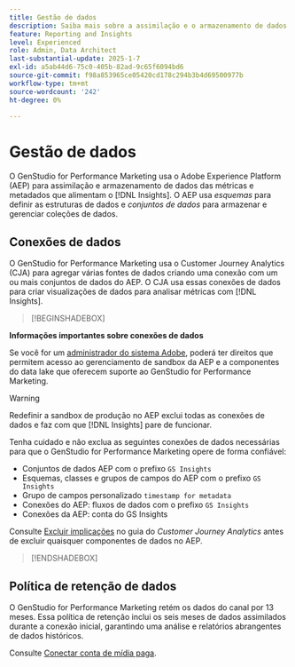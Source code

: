 ```yaml
---
title: Gestão de dados
description: Saiba mais sobre a assimilação e o armazenamento de dados do  [!DNL Insights]  no GenStudio for Performance Marketing.
feature: Reporting and Insights
level: Experienced
role: Admin, Data Architect
last-substantial-update: 2025-1-7
exl-id: a5ab44d6-75c0-405b-82ad-9c65f6094bd6
source-git-commit: f98a853965ce05420cd178c294b3b4d69500977b
workflow-type: tm+mt
source-wordcount: '242'
ht-degree: 0%

---
```


# Gestão de dados

O GenStudio for Performance Marketing usa o Adobe Experience Platform (AEP) para assimilação e armazenamento de dados das métricas e metadados que alimentam o [!DNL Insights]. O AEP usa _esquemas_ para definir as estruturas de dados e _conjuntos de dados_ para armazenar e gerenciar coleções de dados.

## Conexões de dados

O GenStudio for Performance Marketing usa o Customer Journey Analytics (CJA) para agregar várias fontes de dados criando uma conexão com um ou mais conjuntos de dados do AEP. O CJA usa essas conexões de dados para criar visualizações de dados para analisar métricas com [!DNL Insights].

>[!BEGINSHADEBOX]

**Informações importantes sobre conexões de dados**

Se você for um [administrador do sistema Adobe](/help/user-guide/user-roles.md#adobe-system-administrator-vs-genstudio-system-manager), poderá ter direitos que permitem acesso ao gerenciamento de sandbox da AEP e a componentes do data lake que oferecem suporte ao GenStudio for Performance Marketing.

>[!WARNING]
>
>Redefinir a sandbox de produção no AEP exclui todas as conexões de dados e faz com que [!DNL Insights] pare de funcionar.

Tenha cuidado e não exclua as seguintes conexões de dados necessárias para que o GenStudio for Performance Marketing opere de forma confiável:

- Conjuntos de dados AEP com o prefixo `GS Insights`
- Esquemas, classes e grupos de campos do AEP com o prefixo `GS Insights`
- Grupo de campos personalizado `timestamp for metadata`
- Conexões do AEP: fluxos de dados com o prefixo `GS Insights`
- Conexões da AEP: conta do GS Insights

Consulte [Excluir implicações](https://experienceleague.adobe.com/pt-br/docs/analytics-platform/using/technotes/deletion) no guia do _Customer Journey Analytics_ antes de excluir quaisquer componentes de dados no AEP.

>[!ENDSHADEBOX]

## Política de retenção de dados

O GenStudio for Performance Marketing retém os dados do canal por 13 meses. Essa política de retenção inclui os seis meses de dados assimilados durante a conexão inicial, garantindo uma análise e relatórios abrangentes de dados históricos.

Consulte [Conectar conta de mídia paga](/help/user-guide/connectors/connect-channel.md).
